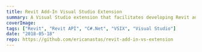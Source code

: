 ```yaml
---
title: Revit Add-In Visual Studio Extension
summary: A Visual Studio extension that facilitates developing Revit add-ins
coverImage:
tags: ["Revit", "Revit API", "C#.Net", "VSIX", "Visual Studio"]
date: "2018-05-18"
repo: https://github.com/ericanastas/revit-add-in-vs-extension
---
```


